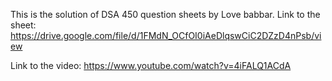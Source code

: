 This is the solution of DSA 450 question sheets by Love babbar.
Link to the sheet: https://drive.google.com/file/d/1FMdN_OCfOI0iAeDlqswCiC2DZzD4nPsb/view

Link to the video: https://www.youtube.com/watch?v=4iFALQ1ACdA